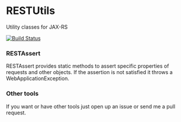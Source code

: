 RESTUtils
=========

Utility classes for JAX-RS

[![Build Status](https://travis-ci.org/taimos/RESTUtils.png?branch=master)](https://travis-ci.org/taimos/RESTUtils)

### RESTAssert

RESTAssert provides static methods to assert specific properties of requests and other objects.
If the assertion is not satisfied it throws a WebApplicationException.

### Other tools

If you want or have other tools just open up an issue or send me a pull request.
